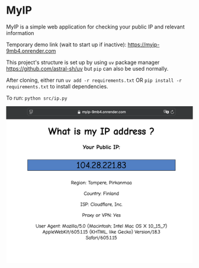 # MyIP

MyIP is a simple web application for checking your public IP and relevant information

Temporary demo link (wait to start up if inactive):
<https://myip-9mb4.onrender.com>

This project's structure is set up by using `uv` package manager <https://github.com/astral-sh/uv> but `pip` can also be used normally.

After cloning, either run
`uv add -r requirements.txt` OR
`pip install -r requirements.txt` to install dependencies.

To run: `python src/ip.py`

![Demo](static/demo.png)
